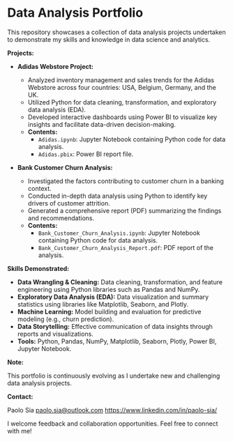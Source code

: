 # Data Analysis Portfolio

This repository showcases a collection of data analysis projects undertaken to demonstrate my skills and knowledge in data science and analytics. 

**Projects:**

* **Adidas Webstore Project:** 
    * Analyzed inventory management and sales trends for the Adidas Webstore across four countries: USA, Belgium, Germany, and the UK.
    * Utilized Python for data cleaning, transformation, and exploratory data analysis (EDA).
    * Developed interactive dashboards using Power BI to visualize key insights and facilitate data-driven decision-making.
    * **Contents:** 
        * `Adidas.ipynb`: Jupyter Notebook containing Python code for data analysis.
        * `Adidas.pbix`: Power BI report file.

* **Bank Customer Churn Analysis:**
    * Investigated the factors contributing to customer churn in a banking context.
    * Conducted in-depth data analysis using Python to identify key drivers of customer attrition.
    * Generated a comprehensive report (PDF) summarizing the findings and recommendations.
    * **Contents:**
        * `Bank_Customer_Churn_Analysis.ipynb`: Jupyter Notebook containing Python code for data analysis.
        * `Bank_Customer_Churn_Analysis_Report.pdf`: PDF report of the analysis.

**Skills Demonstrated:**

* **Data Wrangling & Cleaning:** Data cleaning, transformation, and feature engineering using Python libraries such as Pandas and NumPy.
* **Exploratory Data Analysis (EDA):** Data visualization and summary statistics using libraries like Matplotlib, Seaborn, and Plotly.
* **Machine Learning:** Model building and evaluation for predictive modeling (e.g., churn prediction).
* **Data Storytelling:** Effective communication of data insights through reports and visualizations.
* **Tools:** Python, Pandas, NumPy, Matplotlib, Seaborn, Plotly, Power BI, Jupyter Notebook.

**Note:**

This portfolio is continuously evolving as I undertake new and challenging data analysis projects. 

**Contact:**

Paolo Sia 
paolo.sia@outlook.com 
https://www.linkedin.com/in/paolo-sia/

I welcome feedback and collaboration opportunities. Feel free to connect with me!
